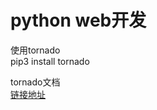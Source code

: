# python web开发
使用tornado	
pip3 install tornado

tornado文档		
[链接地址](http://demo.pythoner.com/itt2zh/ch1.html#ch1-1-1)